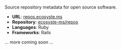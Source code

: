 ---
---

Source repository metadata for open source software.

* **URL**: [repos.ecosyste.ms](https://repos.ecosyste.ms)
* **Repository**: [ecosyste-ms/repos](https://github.com/ecosyste-ms/repos)
* **Languages**: Ruby
* **Frameworks**: Rails

... more coming soon ...
